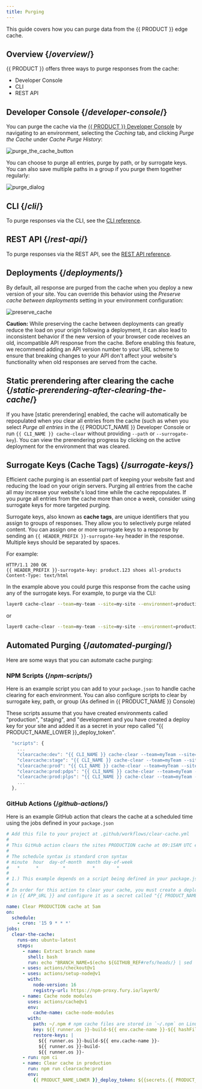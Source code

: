 ```yaml
---
title: Purging
---
```


This guide covers how you can purge data from the {{ PRODUCT }} edge cache.

## Overview {/*overview*/}

{{ PRODUCT }} offers three ways to purge responses from the cache:

- Developer Console
- CLI
- REST API

## Developer Console {/*developer-console*/}

You can purge the cache via the [{{ PRODUCT }} Developer Console](https://app.layer0.co) by navigating to an environment, selecting the _Caching_ tab, and clicking _Purge the Cache_ under _Cache Purge History_:

![purge_the_cache_button](/images/purging/purge_the_cache_button.png)

You can choose to purge all entries, purge by path, or by surrogate keys. You can also save multiple paths in a group if you purge them together regularly:

![purge_dialog](/images/purging/dialog.png)

## CLI {/*cli*/}

To purge responses via the CLI, see the [CLI reference](/guides/cli#section_cache_clear).

## REST API {/*rest-api*/}

To purge responses via the REST API, see the [REST API reference](/guides/rest_api#section_clear_cache).

## Deployments {/*deployments*/}

By default, all response are purged from the cache when you deploy a new version of your site. You can override this behavior using the _Preserve cache between deployments_ setting in your environment configuration:

![preserve_cache](/images/purging/preserve.png)

__Caution:__ While preserving the cache between deployments can greatly reduce the load on your origin following a deployment, it can also lead to inconsistent behavior if the new version of your browser code receives an old, incompatible API response from the cache. Before enabling this feature, we recommend adding an API version number to your URL scheme to ensure that breaking changes to your API don't affect your website's functionality when old responses are served from the cache.

## Static prerendering after clearing the cache {/*static-prerendering-after-clearing-the-cache*/}

If you have [static prerendering] enabled, the cache will automatically be repopulated when you clear all entries from the cache (such as when you select _Purge all entries_ in the {{ PRODUCT_NAME }} Developer Console or run `{{ CLI_NAME }} cache-clear` without providing `--path` or `--surrogate-key`). You can view the prerendering progress by clicking on the active deployment for the environment that was cleared.

## Surrogate Keys (Cache Tags) {/*surrogate-keys*/}

Efficient cache purging is an essential part of keeping your website fast and reducing the load on your origin servers. Purging all entries from the cache all may increase your website's load time while the cache repopulates. If you purge all entries from the cache more than once a week, consider using surrogate keys for more targeted purging.

Surrogate keys, also known as **cache tags**,  are unique identifiers that you assign to groups of responses. They allow you to selectively purge related content. You can assign one or more surrogate keys to a response by sending an `{{ HEADER_PREFIX }}-surrogate-key` header in the response. Multiple keys should be separated by spaces.

For example:

```
HTTP/1.1 200 OK
{{ HEADER_PREFIX }}-surrogate-key: product.123 shoes all-products
Content-Type: text/html
```

In the example above you could purge this response from the cache using any of the surrogate keys. For example, to purge via the CLI:

```bash
layer0 cache-clear --team=my-team --site=my-site --environment=production --surrogate-key=product.123
```

or

```bash
layer0 cache-clear --team=my-team --site=my-site --environment=production --surrogate-key=shoes
```

## Automated Purging {/*automated-purging*/}

Here are some ways that you can automate cache purging:

### NPM Scripts {/*npm-scripts*/}

Here is an example script you can add to your `package.json` to handle cache clearing for each environment. You can also configure scripts to clear by surrogate key, path, or group (As defined in {{ PRODUCT_NAME }} Console)

These scripts assume that you have created environments called "production", "staging", and "development and you have created a deploy key for your site and added it as a secret in your repo called "{{ PRODUCT_NAME_LOWER }}\_deploy_token".

```js
  "scripts": {
    ...
    "clearcache:dev": "{{ CLI_NAME }} cache-clear --team=myTeam --site=my{{ PRODUCT_NAME }}App --environment=development --token=${{ PRODUCT_NAME_LOWER }}_deploy_token",
    "clearcache:stage": "{{ CLI_NAME }} cache-clear --team=myTeam --site=my{{ PRODUCT_NAME }}App --environment=staging --token=${{ PRODUCT_NAME_LOWER }}_deploy_token",
    "clearcache:prod": "{{ CLI_NAME }} cache-clear --team=myTeam --site=my{{ PRODUCT_NAME }}App --environment=production --token=${{ PRODUCT_NAME_LOWER }}_deploy_token",
    "clearcache:prod:pdps": "{{ CLI_NAME }} cache-clear --team=myTeam --site=my{{ PRODUCT_NAME }}App --environment=production --surrogate-key=pdp --token=${{ PRODUCT_NAME_LOWER }}_deploy_token",
    "clearcache:prod:plps": "{{ CLI_NAME }} cache-clear --team=myTeam --site=my{{ PRODUCT_NAME }}App --environment=production --surrogate-key=plp --token=${{ PRODUCT_NAME_LOWER }}_deploy_token",
    ...
  },
```

### GitHub Actions {/*github-actions*/}

Here is an example GitHub action that clears the cache at a scheduled time using the jobs defined in your `package.json`

```yml
# Add this file to your project at .github/workflows/clear-cache.yml
#
# This GitHub action clears the sites PRODUCTION cache at 09:15AM UTC every day.
#
# The schedule syntax is standard cron syntax
# minute  hour  day-of-month  month day-of-week
#   *      *         *          *        *
#
# 1.) This example depends on a script being defined in your package.json called clearcache:prod
#
# In order for this action to clear your cache, you must create a deploy token from the site settings page
# in {{ APP_URL }} and configure it as a secret called "{{ PRODUCT_NAME_LOWER }}_deploy_token" in your repo on GitHub.

name: Clear PRODUCTION cache at 5am
on:
  schedule:
    - cron: '15 9 * * *'
jobs:
  clear-the-cache:
    runs-on: ubuntu-latest
    steps:
      - name: Extract branch name
        shell: bash
        run: echo "BRANCH_NAME=$(echo ${GITHUB_REF#refs/heads/} | sed 's/\//_/g')" >> $GITHUB_ENV
      - uses: actions/checkout@v1
      - uses: actions/setup-node@v1
        with:
          node-version: 16
          registry-url: https://npm-proxy.fury.io/layer0/
      - name: Cache node modules
        uses: actions/cache@v1
        env:
          cache-name: cache-node-modules
        with:
          path: ~/.npm # npm cache files are stored in `~/.npm` on Linux/macOS
          key: ${{ runner.os }}-build-${{ env.cache-name }}-${{ hashFiles('**/package-lock.json') }}
          restore-keys: |
            ${{ runner.os }}-build-${{ env.cache-name }}-
            ${{ runner.os }}-build-
            ${{ runner.os }}-
      - run: npm ci
      - name: Clear cache in production
        run: npm run clearcache:prod
        env:
          {{ PRODUCT_NAME_LOWER }}_deploy_token: ${{secrets.{{ PRODUCT_NAME_LOWER }}_deploy_token}}
```

